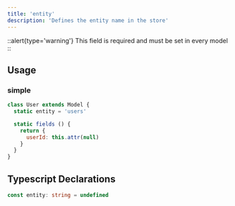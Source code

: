 ```yaml
---
title: 'entity'
description: 'Defines the entity name in the store'
---
```


::alert{type='warning'}
This field is required and must be set in every model
::

## Usage

### simple

````js
class User extends Model {
  static entity = 'users'

  static fields () {
    return {
      userId: this.attr(null)
    }
  }
}
````

## Typescript Declarations
````ts
const entity: string = undefined
````
